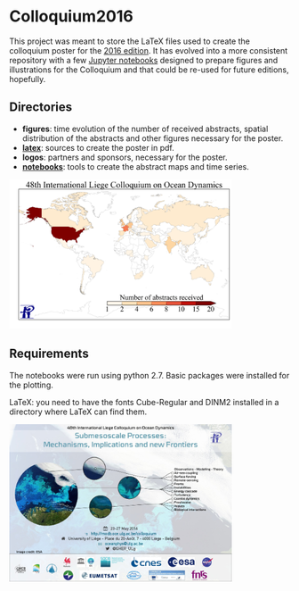 # Colloquium2016

This project was meant to store the LaTeX files used to create the colloquium poster for the [2016 edition](http://modb.oce.ulg.ac.be/?page=colloquium&year=2016). It has evolved into a more consistent repository with a few [Jupyter notebooks](http://jupyter.org/) designed to prepare figures and illustrations for the Colloquium and that could be re-used for future editions, hopefully.

## Directories

* **figures**: time evolution of the number of received abstracts, spatial distribution of the abstracts and other figures necessary for the poster.
* [**latex**](./latex/README.md): sources to create the poster in pdf.
* **logos**: partners and sponsors, necessary for the poster.
* [**notebooks**](./notebook/README.md): tools to create the abstract maps and time series.

<img src="./figures/abstractslist2016_map.png " width="400">

## Requirements

The notebooks were run using python 2.7. Basic packages were installed for the plotting.

LaTeX: you need to have the fonts Cube-Regular and DINM2 installed in a directory where LaTeX can find them.

<img src="./figures/CLQ2016_poster.jpg " width="400">
